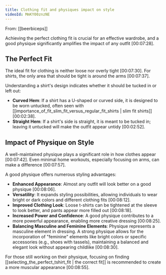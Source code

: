 ```yaml
---
title: Clothing fit and physiques impact on style
videoId: MmKY00znzNE
---
```


From: [[beerbiceps]] <br/> 

Achieving the perfect clothing fit is crucial for an effective wardrobe, and a good physique significantly amplifies the impact of any outfit <a class="yt-timestamp" data-t="00:07:28">[00:07:28]</a>.

## The Perfect Fit
The ideal fit for clothing is neither loose nor overly tight <a class="yt-timestamp" data-t="00:07:30">[00:07:30]</a>. For shirts, the only area that should be tight is around the arms <a class="yt-timestamp" data-t="00:07:37">[00:07:37]</a>.

Understanding a shirt's design indicates whether it should be tucked in or left out:
*   **Curved Hem**: If a shirt has a U-shaped or curved side, it is designed to be worn untucked, often seen with [[importance_of_fit_slim_fit_versus_regular_fit_shirts | slim fit shirts]] <a class="yt-timestamp" data-t="00:02:38">[00:02:38]</a>.
*   **Straight Hem**: If a shirt's side is straight, it is meant to be tucked in; leaving it untucked will make the outfit appear untidy <a class="yt-timestamp" data-t="00:02:52">[00:02:52]</a>.

## Impact of Physique on Style
A well-maintained physique plays a significant role in how clothes appear <a class="yt-timestamp" data-t="00:07:42">[00:07:42]</a>. Even minimal home workouts, especially focusing on arms, can make a difference <a class="yt-timestamp" data-t="00:07:57">[00:07:57]</a>.

A good physique offers numerous styling advantages:
*   **Enhanced Appearance**: Almost any outfit will look better on a good physique <a class="yt-timestamp" data-t="00:08:06">[00:08:06]</a>.
*   **Versatility**: It expands styling possibilities, allowing individuals to wear bright or dark colors and different clothing fits <a class="yt-timestamp" data-t="00:08:12">[00:08:12]</a>.
*   **Improved Clothing Look**: Loose t-shirts can be tightened at the sleeve to look better, and pants appear more filled out <a class="yt-timestamp" data-t="00:08:18">[00:08:18]</a>.
*   **Increased Power and Confidence**: A good physique contributes to a more powerful appearance, enabling more creative dressing <a class="yt-timestamp" data-t="00:08:25">[00:08:25]</a>.
*   **Balancing Masculine and Feminine Elements**: Physique represents a masculine element in dressing. A strong physique allows for the incorporation of "feminine" elements like bright colors or specific accessories (e.g., shoes with tassels), maintaining a balanced and elegant look without appearing childlike <a class="yt-timestamp" data-t="00:08:30">[00:08:30]</a>.

For those still working on their physique, focusing on finding [[selecting_the_perfect_tshirt_fit | the correct fit]] is recommended to create a more muscular appearance <a class="yt-timestamp" data-t="00:08:55">[00:08:55]</a>.
